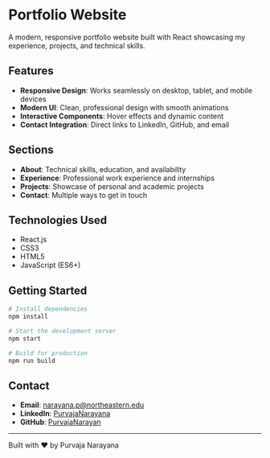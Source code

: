 # Portfolio Website

A modern, responsive portfolio website built with React showcasing my experience, projects, and technical skills.

## Features

- **Responsive Design**: Works seamlessly on desktop, tablet, and mobile devices
- **Modern UI**: Clean, professional design with smooth animations
- **Interactive Components**: Hover effects and dynamic content
- **Contact Integration**: Direct links to LinkedIn, GitHub, and email

## Sections

- **About**: Technical skills, education, and availability
- **Experience**: Professional work experience and internships
- **Projects**: Showcase of personal and academic projects
- **Contact**: Multiple ways to get in touch

## Technologies Used

- React.js
- CSS3
- HTML5
- JavaScript (ES6+)

## Getting Started

```bash
# Install dependencies
npm install

# Start the development server
npm start

# Build for production
npm run build
```

## Contact

- **Email**: narayana.p@northeastern.edu
- **LinkedIn**: [PurvajaNarayana](https://linkedin.com/in/PurvajaNarayana)
- **GitHub**: [PurvajaNarayan](https://github.com/PurvajaNarayan)

---

Built with ❤️ by Purvaja Narayana 